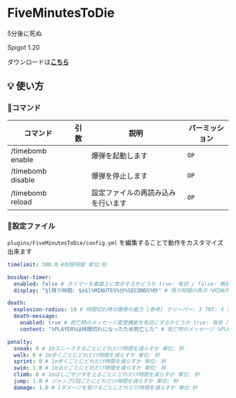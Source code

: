 # FiveMinutesToDie

5分後に死ぬ

Spigot 1.20

ダウンロードは[**こちら**](https://github.com/howard12721/FiveMinutesToDie/releases/latest)

## 💡 使い方

### 💬コマンド

| コマンド              | 引数 | 説明                | パーミッション |
|-------------------|----|-------------------|---------|
| /timebomb enable  |    | 爆弾を起動します          | `OP`    |
| /timebomb disable |    | 爆弾を停止します          | `OP`    |
| /timebomb reload  |    | 設定ファイルの再読み込みを行います | `OP`    |

### 💬設定ファイル
 `plugins/FiveMinutesToDie/config.yml` を編集することで動作をカスタマイズ出来ます
 ```yml
 timelimit: 300.0 #制限時間 単位:秒

 bossbar-timer:
   enabled: false # タイマーを画面上に表示するかどうか true: 有効 / false: 無効
   display: "§l残り時間: §a§l%MINUTES%分%SECONDS%秒" # 残り時間の表示 %MINUTES%が残り分数 %SECONDS%が残り秒数に置き換えられます

 death:
   explosion-radius: 10 # 時間切れ時の爆発の威力 [参考] クリーパー: 3 TNT: 4 帯電クリーパー: 6
   death-message:
     enabled: true # 死亡時のメッセージ変更機能を有効にするかどうか true: 有効 / false: 無効
     content: "%PLAYER%は時間切れになったため死亡した" # 死亡時のメッセージ %PLAYER%がプレイヤー名に置き換えられます 変更しない場合は""に設定してください

 penalty:
   sneak: 0 # 1mスニークするごとにどれだけ時間を減らすか 単位: 秒
   walk: 0 # 1m歩くごとにどれだけ時間を減らすか 単位: 秒
   sprint: 0 # 1m歩くごとにどれだけ時間を減らすか 単位: 秒
   swim: 1.0 # 1m泳ぐごとにどれだけ時間を減らすか 単位: 秒
   climb: 0 # 1mはしごやツタを上るごとにどれだけ時間を減らすか 単位: 秒
   jump: 1.0 # ジャンプ1回ごとにどれだけ時間を減らすか 単位: 秒
   damage: 1.0 # 1ダメージを受けるごとにどれだけ時間を減らすか 単位:秒
 ```